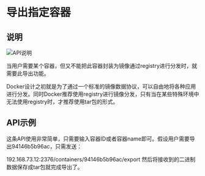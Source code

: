 # 导出指定容器

## 说明

![API说明](http://images.dostudy.top/doc/docker/d72c1ae1-2c5c-4de3-9904-7c98773d7454.png)

当用户需要某个容器，但又不能把此容器封装为镜像通过registry进行分发时，就需要此导出功能。

Docker设计之初就是为了通过一个标准的镜像数据协议，可以自由地将各种应用进行分发。同时Docker推荐使用registry进行镜像分发，只有当在某些特殊环境中无法使用registry时，才推荐使用tar包的形式。

## API示例

这条API使用非常简单，只需要输入容器ID或者容器name即可。假设用户需要导出94146b5b96ac，只需发送：

192.168.73.12:2376/containers/94146b5b96ac/export
然后将接收到的二进制数据保存成tar包就完成导出了。
